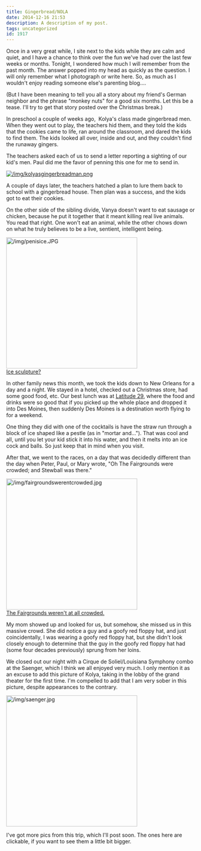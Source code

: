 ```yaml
---
title: Gingerbread/NOLA
date: 2014-12-16 21:53
description: A description of my post.
tags: uncategorized
id: 1917
---
```

Once in a very great while, I site next to the kids while they are calm and quiet, and I have a chance to think over the fun we've had over the last few weeks or months.  Tonight, I wondered how much I will remember from the past month.  The answer popped into my head as quickly as the question.  I will only remember what I photograph or write here.  So, as much as I wouldn't enjoy reading someone else's parenting blog....

(But I have been meaning to tell you all a story about my friend's German neighbor and the phrase "monkey nuts" for a good six months.  Let this be a tease.  I'll try to get that story posted over the Christmas break.)

In preschool a couple of weeks ago,<span class="spanEndPreview">&nbsp;</span> Kolya's class made gingerbread men.  When they went out to play, the teachers hid them, and they told the kids that the cookies came to life, ran around the classroom, and dared the kids to find them.  The kids looked all over, inside and out, and they couldn't find the runaway gingers.

The teachers asked each of us to send a letter reporting a sighting of our kid's men.  Paul did me the favor of penning this one for me to send in.

<a class="lightview centered" href="/img/kolyasgingerbreadman.png" data-lightview-caption="" data-lightview-group="group1"><img src="/img/kolyasgingerbreadman.png" alt="/img/kolyasgingerbreadman.png"><br><span class="caption"></span></a>

A couple of days later, the teachers hatched a plan to lure them back to school with a gingerbread house.  Then plan was a success, and the kids got to eat their cookies.

On the other side of the sibling divide, Vanya doesn't want to eat sausage or chicken, because he put it together that it meant killing real live animals.  You read that right.  One won't eat an animal, while the other chows down on what he truly believes to be a live, sentient, intelligent being.

<a class="lightview centered" href="/img/penisice.JPG" data-lightview-caption="Ice sculpture?" data-lightview-group="group1"><img src="/img/penisice.JPG" alt="/img/penisice.JPG" height="350px"><br><span class="caption">Ice sculpture?</span></a>

In other family news this month, we took the kids down to New Orleans for a day and a night.  We stayed in a hotel, checked out a Christmas store, had some good food, etc.  Our best lunch was at <a href="http://latitude29nola.com/" target="_blank">Latitude 29</a>, where the food and drinks were so good that if you picked up the whole place and dropped it into Des Moines, then suddenly Des Moines is a destination worth flying to for a weekend.

One thing they did with one of the cocktails is have the straw run through a block of ice shaped like a pestle (as in "mortar and...").  That was cool and all, until you let your kid stick it into his water, and then it melts into an ice cock and balls.  So just keep that in mind when you visit.

After that, we went to the races, on a day that was decidedly different than the day when Peter, Paul, or Mary wrote, "Oh The Fairgrounds were crowded; and Stewball was there."

<a class="lightview centered" href="/img/fairgroundswerentcrowded.jpg" data-lightview-caption="The Fairgrounds weren't at all crowded." data-lightview-group="group1"><img src="/img/fairgroundswerentcrowded.jpg" alt="/img/fairgroundswerentcrowded.jpg" width="350px"><br><span class="caption">The Fairgrounds weren't at all crowded.</span></a>

My mom showed up and looked for us, but somehow, she missed us in this massive crowd.  She did notice a guy and a goofy red floppy hat, and just coincidentally, I was wearing a goofy red floppy hat, but she didn't look closely enough to determine that the guy in the goofy red floppy hat had (some four decades previously) sprung from her loins.

We closed out our night with a Cirque de Soliel/Louisiana Symphony combo at the Saenger, which I think we all enjoyed very much.  I only mention it as an excuse to add this picture of Kolya, taking in the lobby of the grand theater for the first time.  I'm compelled to add that I am very sober in this picture, despite appearances to the contrary.

<a class="lightview centered" href="/img/saenger.jpg" data-lightview-caption="" data-lightview-group="group1"><img src="/img/saenger.jpg" alt="/img/saenger.jpg" height="350px"><br><span class="caption"></span></a>

I've got more pics from this trip, which I'll post soon.  The ones here are clickable, if you want to see them a little bit bigger.